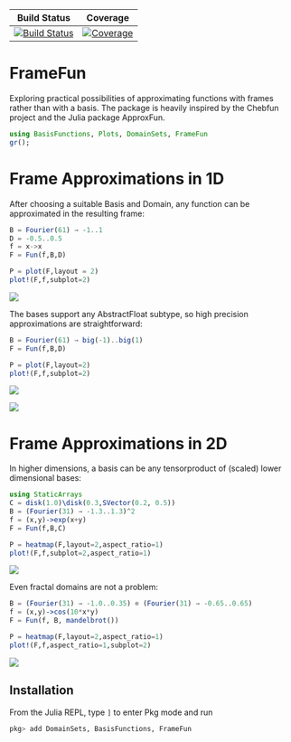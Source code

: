 
| **Build Status** | **Coverage** |
|------------------|--------------|
| [![Build Status](https://github.com/JuliaApproximation/FrameFun.jl/workflows/CI/badge.svg?branch=master)](https://github.com/JuliaApproximation/FrameFun.jl/actions/workflows/CI.yml) | [![Coverage](https://codecov.io/gh/JuliaApproximation/FrameFun.jl/branch/master/graph/badge.svg)](https://codecov.io/gh/JuliaApproximation/FrameFun.jl)

FrameFun
========

Exploring practical possibilities of approximating functions with frames rather than with a basis. The package is heavily inspired by the Chebfun project and the Julia package ApproxFun.


```julia
using BasisFunctions, Plots, DomainSets, FrameFun
gr();
```

# Frame Approximations in 1D

After choosing a suitable Basis and Domain, any function can be approximated in the resulting frame:


```julia
B = Fourier(61) → -1..1
D = -0.5..0.5
f = x->x
F = Fun(f,B,D)

P = plot(F,layout = 2)
plot!(F,f,subplot=2)
```

![](images/lowprecision.png)

The bases support any AbstractFloat subtype, so high precision approximations are straightforward:



```julia
B = Fourier(61) → big(-1)..big(1)
F = Fun(f,B,D)

P = plot(F,layout=2)
plot!(F,f,subplot=2)
```

![](images/highprecision.png)

![](images/highprecision.png)

# Frame Approximations in 2D

In higher dimensions, a basis can be any tensorproduct of (scaled) lower dimensional bases:


```julia
using StaticArrays
C = disk(1.0)\disk(0.3,SVector(0.2, 0.5))
B = (Fourier(31) → -1.3..1.3)^2
f = (x,y)->exp(x+y)
F = Fun(f,B,C)

P = heatmap(F,layout=2,aspect_ratio=1)
plot!(F,f,subplot=2,aspect_ratio=1)
```

![](images/deathstar.png)

Even fractal domains are not a problem:


```julia
B = (Fourier(31) → -1.0..0.35) ⊗ (Fourier(31) → -0.65..0.65)
f = (x,y)->cos(10*x*y)
F = Fun(f, B, mandelbrot())

P = heatmap(F,layout=2,aspect_ratio=1)
plot!(F,f,aspect_ratio=1,subplot=2)
```

![](images/mandelbrot.png)


## Installation

From the Julia REPL, type `]` to enter Pkg mode and run

```julia
pkg> add DomainSets, BasisFunctions, FrameFun
```
